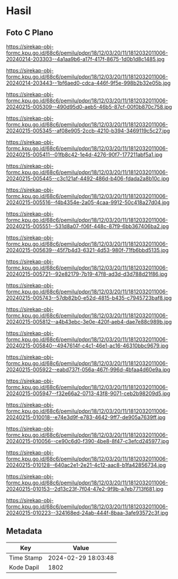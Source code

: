 # Hasil

## Foto C Plano

https://sirekap-obj-formc.kpu.go.id/68c6/pemilu/pdpr/18/12/03/20/11/1812032011006-20240214-203303--4a1aa9b6-a17f-417f-8675-1d0b1d8c1485.jpg

https://sirekap-obj-formc.kpu.go.id/68c6/pemilu/pdpr/18/12/03/20/11/1812032011006-20240214-203443--1bf6aed0-cdca-446f-9f5e-998b2b32e05b.jpg

https://sirekap-obj-formc.kpu.go.id/68c6/pemilu/pdpr/18/12/03/20/11/1812032011006-20240215-005309--490d95d0-aeb5-46b5-87cf-00f0b870c758.jpg

https://sirekap-obj-formc.kpu.go.id/68c6/pemilu/pdpr/18/12/03/20/11/1812032011006-20240215-005345--af08e905-2ccb-4210-b394-3469119c5c27.jpg

https://sirekap-obj-formc.kpu.go.id/68c6/pemilu/pdpr/18/12/03/20/11/1812032011006-20240215-005411--01fb8c42-1e4d-4276-90f7-177211abf5a1.jpg

https://sirekap-obj-formc.kpu.go.id/68c6/pemilu/pdpr/18/12/03/20/11/1812032011006-20240215-005445--c3c121af-4492-486d-b406-fdada2a8b10c.jpg

https://sirekap-obj-formc.kpu.go.id/68c6/pemilu/pdpr/18/12/03/20/11/1812032011006-20240215-005516--f4b4354e-2a05-4caa-9912-50c418a27d04.jpg

https://sirekap-obj-formc.kpu.go.id/68c6/pemilu/pdpr/18/12/03/20/11/1812032011006-20240215-005551--531d8a07-f06f-448c-87f9-6bb367406ba2.jpg

https://sirekap-obj-formc.kpu.go.id/68c6/pemilu/pdpr/18/12/03/20/11/1812032011006-20240215-005639--45f7b4d3-6321-4d53-980f-71fb6bbd5135.jpg

https://sirekap-obj-formc.kpu.go.id/68c6/pemilu/pdpr/18/12/03/20/11/1812032011006-20240215-005721--92e82179-7b19-47f8-ad3d-d3d788d21f86.jpg

https://sirekap-obj-formc.kpu.go.id/68c6/pemilu/pdpr/18/12/03/20/11/1812032011006-20240215-005743--57db82b0-e52d-4815-b435-c7945723baf8.jpg

https://sirekap-obj-formc.kpu.go.id/68c6/pemilu/pdpr/18/12/03/20/11/1812032011006-20240215-005812--a4b43ebc-3e0e-420f-aeb4-dae7e88c989b.jpg

https://sirekap-obj-formc.kpu.go.id/68c6/pemilu/pdpr/18/12/03/20/11/1812032011006-20240215-005840--4947614f-c4c1-46e1-ac16-46310bbc9679.jpg

https://sirekap-obj-formc.kpu.go.id/68c6/pemilu/pdpr/18/12/03/20/11/1812032011006-20240215-005922--eabd737f-056a-467f-996d-4bfaa4d60e9a.jpg

https://sirekap-obj-formc.kpu.go.id/68c6/pemilu/pdpr/18/12/03/20/11/1812032011006-20240215-005947--f32e66a2-0713-43f8-9071-ceb2b98209d5.jpg

https://sirekap-obj-formc.kpu.go.id/68c6/pemilu/pdpr/18/12/03/20/11/1812032011006-20240215-010018--e74e3d9f-e783-4642-9ff7-de905a7639ff.jpg

https://sirekap-obj-formc.kpu.go.id/68c6/pemilu/pdpr/18/12/03/20/11/1812032011006-20240215-010056--ce90c6d0-f390-4be8-8f47-c3efcd245977.jpg

https://sirekap-obj-formc.kpu.go.id/68c6/pemilu/pdpr/18/12/03/20/11/1812032011006-20240215-010128--640ac2e1-2e21-4c12-aac8-b1fa42856734.jpg

https://sirekap-obj-formc.kpu.go.id/68c6/pemilu/pdpr/18/12/03/20/11/1812032011006-20240215-010153--2d13c23f-7f04-47e2-9f9b-a7eb7713f681.jpg

https://sirekap-obj-formc.kpu.go.id/68c6/pemilu/pdpr/18/12/03/20/11/1812032011006-20240215-010223--324168ed-24ab-444f-8baa-3afe93572c3f.jpg


## Metadata

| Key        | Value               |
| ---------- | ------------------- |
| Time Stamp | 2024-02-29 18:03:48 |
| Kode Dapil | 1802                |



